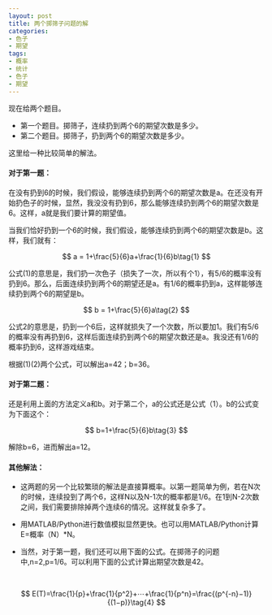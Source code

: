 ```yaml
---
layout: post
title: 两个掷筛子问题的解
categories:
- 色子
- 期望
tags:
- 概率
- 统计
- 色子
- 期望
---
```


现在给两个题目。

* 第一个题目。掷筛子，连续扔到两个6的期望次数是多少。
* 第二个题目。掷筛子，扔到两个6的期望次数是多少。

这里给一种比较简单的解法。

#### 对于第一题：

在没有扔到6的时候，我们假设，能够连续扔到两个6的期望次数是a。在还没有开始扔色子的时候，显然，我没没有扔到6，那么能够连续扔到两个6的期望次数是6。这样，a就是我们要计算的期望值。

当我们恰好扔到一个6的时候，我们假设，能够连续扔到两个6的期望次数是b。这样，我们就有：



$$
a = 1+\frac{5}{6}a+\frac{1}{6}b\tag{1}
$$

公式(1)的意思是，我们扔一次色子（损失了一次，所以有个1），有5/6的概率没有扔到6。那么，后面连续扔到两个6的期望还是a。有1/6的概率扔到a，这样能够连续扔到两个6的期望是b。

$$
b = 1+\frac{5}{6}a\tag{2}
$$

公式2的意思是，扔到一个6后，这样就损失了一个次数，所以要加1。我们有5/6的概率没有再扔到6，这样后面连续扔到两个6的期望次数还是a。我没还有1/6的概率扔到6，这样游戏结束。

根据(1)(2)两个公式，可以解出a=42；b=36。

#### 对于第二题：

还是利用上面的方法定义a和b。对于第二个，a的公式还是公式（1）。b的公式变为下面这个：

$$
b=1+\frac{5}{6}b\tag{3}
$$

解除b=6，进而解出a=12。

#### 其他解法：

* 这两题的另一个比较繁琐的解法是直接算概率。以第一题简单为例，若在N次的时候，连续投到了两个6，这样N以及N-1次的概率都是1/6。在1到N-2次数之间，我们需要排除掉两个连续6的情况。这样就复杂多了。
  
* 用MATLAB/Python进行数值模拟显然更快。也可以用MATLAB/Python计算E=概率（N）*N。
  
* 当然，对于第一题，我们还可以用下面的公式。在掷筛子的问题中,n=2,p=1/6。可以利用下面的公式计算出期望次数是42。
  
  ​
  
 $$
  E(T)=\frac{1}{p}+\frac{1}{p^2}+⋯+\frac{1}{p^n}=\frac{(p^{-n}−1)}{(1−p)}\tag{4}
  $$